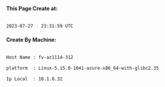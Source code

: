 
   
#### This Page Create at:

```bash

2023-07-27 - 23:31:59 UTC

```

#### Create By Machine:

```bash

Host Name : fv-az1114-312

platform  : Linux-5.15.0-1041-azure-x86_64-with-glibc2.35

Ip Local  : 10.1.0.32

```

